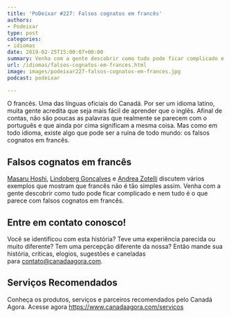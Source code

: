 ```yaml
---
title: 'PoDeixar #227: Falsos cognatos em francês'
authors:
- Podeixar
type: post
categories:
- idiomas
date: 2019-02-25T15:00:07+00:00
summary: Venha com a gente descobrir como tudo pode ficar complicado e nem tudo é o que parece quando o assunto são falsos cognatos em francês.
url: /idiomas/falsos-cognatos-em-frances.html
image: images/podeixar227-falsos-cognatos-em-frances.jpg
podcast: podeixar

---
```

O francês. Uma das línguas oficiais do Canadá. Por ser um idioma latino, muita gente acredita que seja mais fácil de aprender que o inglês. Afinal de contas, não são poucas as palavras que realmente se parecem com o português e que ainda por cima significam a mesma coisa. Mas como em todo idioma, existe algo que pode ser a ruína de todo mundo: os falsos cognatos em francês.

## Falsos cognatos em francês

[Masaru Hoshi][1], [Lindoberg Gonçalves][2] e [Andrea Zotelli][3] discutem vários exemplos que mostram que francês não é tão simples assim. Venha com a gente descobrir como tudo pode ficar complicado e nem tudo é o que parece com falsos cognatos em francês.<figure class="wp-block-embed-youtube wp-block-embed is-type-video is-provider-youtube wp-embed-aspect-16-9 wp-has-aspect-ratio">

<div class="wp-block-embed__wrapper">
  <span class="embed-youtube" style="text-align:center; display: block;"></span>
</div></figure>

## Entre em contato conosco!

Você se identificou com esta história? Teve uma experiência parecida ou muito diferente? Tem&nbsp;uma percepção diferente da nossa? Então mande sua história, críticas, elogios, sugestões e caneladas para&nbsp;<contato@canadaagora.com>.

## Serviços Recomendados

Conheça os produtos, serviços e parceiros recomendados pelo Canadá Agora. Acesse agora&nbsp;<https://www.canadaagora.com/servicos>

 [1]: /japa
 [2]: /berg
 [3]: /andreazotelli